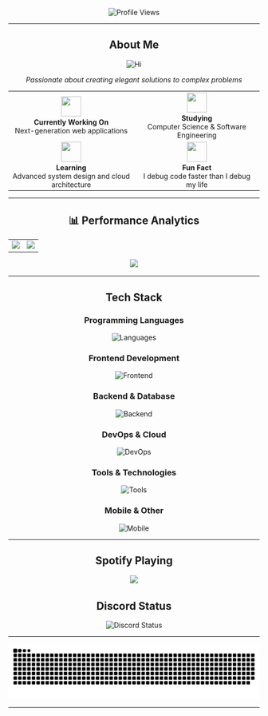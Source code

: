 <div align="center">
  
![Profile Views](https://komarev.com/ghpvc/?username=cXien&color=2F81F7&style=for-the-badge&label=PROFILE+VIEWS)

</div>

---

<div align="center">

##  About Me

<img src="https://user-images.githubusercontent.com/74038190/235294012-0a55e343-37ad-4b0f-924f-c8431d9d2483.gif" width="28px" alt="Hi">

*Passionate about creating elegant solutions to complex problems*

<div align="center">
<table>
<tr>
<td align="center" width="300">
<img src="https://user-images.githubusercontent.com/74038190/219923809-b86dc415-a0c2-4a38-bc88-ad6cf06395a8.gif" width="40" height="40"/>
<br><b>Currently Working On</b>
<br>Next-generation web applications
</td>
<td align="center" width="300">
<img src="https://user-images.githubusercontent.com/74038190/235294013-a33e5c43-a01c-43f6-b44d-a406d8b4ab75.gif" width="40" height="40"/>
<br><b>Studying</b>
<br>Computer Science & Software Engineering
</td>
</tr>
<tr>
<td align="center" width="300">
<img src="https://user-images.githubusercontent.com/74038190/235294015-47144047-25ab-417c-af1b-6746820a20ff.gif" width="40" height="40"/>
<br><b>Learning</b>
<br>Advanced system design and cloud architecture
</td>
<td align="center" width="300">
<img src="https://user-images.githubusercontent.com/74038190/235294010-ec412ef5-e3da-4efa-b1d4-0ab4d4638755.gif" width="40" height="40"/>
<br><b>Fun Fact</b>
<br>I debug code faster than I debug my life
</td>
</tr>
</table>
</div>

---

<div align="center">

## 📊 **Performance Analytics**

<table>
<tr>
<td width="50%">
<img src="https://github-readme-stats.vercel.app/api?username=cXien&show_icons=true&theme=tokyonight&hide_border=true&bg_color=0D1117&title_color=F85D7F&icon_color=F8D866&text_color=C9D1D9"/>
</td>
<td width="50%">
<img src="https://github-readme-stats.vercel.app/api/top-langs/?username=cXien&layout=compact&theme=tokyonight&hide_border=true&bg_color=0D1117&title_color=F85D7F&text_color=C9D1D9"/>
</td>
</tr>
</table>

<img src="https://github-readme-streak-stats.herokuapp.com/?user=cXien&theme=tokyonight&hide_border=true&background=0D1117&stroke=0000&ring=F85D7F&fire=F8D866&currStreakLabel=F8D866"/>

</div>

---


<div align="center">

##  Tech Stack

<div align="center">

###  Programming Languages
<p>
  <img src="https://skillicons.dev/icons?i=js,ts,python,java,cpp,go,rust,php&perline=8" alt="Languages" />
</p>

###  Frontend Development
<p>
  <img src="https://skillicons.dev/icons?i=react,nextjs,vue,angular,svelte,tailwind,sass,bootstrap&perline=8" alt="Frontend" />
</p>

###  Backend & Database
<p>
  <img src="https://skillicons.dev/icons?i=nodejs,express,django,flask,spring,postgresql,mongodb,redis&perline=8" alt="Backend" />
</p>

###  DevOps & Cloud
<p>
  <img src="https://skillicons.dev/icons?i=aws,azure,gcp,docker,kubernetes,terraform,jenkins,github&perline=8" alt="DevOps" />
</p>

###  Tools & Technologies
<p>
  <img src="https://skillicons.dev/icons?i=git,vscode,idea,figma,postman,linux,nginx,elasticsearch&perline=8" alt="Tools" />
</p>

###  Mobile & Other
<p>
  <img src="https://skillicons.dev/icons?i=flutter,dart,kotlin,swift,unity,blender,photoshop,illustrator&perline=8" alt="Mobile" />
</p>

</div>

---

<div align="center">

##  Spotify Playing

<img src="https://spotify-github-profile.kittinanx.com/api/view?uid=9g2qx4laj8opzgcbzh8x2b9su&cover_image=true&theme=novatorem&show_offline=false&background_color=0d1117&interchange=true&bar_color=53b14f&bar_color_cover=false" width="400"/>

<div align="center">

##   Discord Status

<img src="https://lanyard.cnrad.dev/api/990868869449121852?theme=dark&bg=0d1117&animated=true&hideDiscrim=true&borderRadius=30px&idleMessage=Probably%20coding..." alt="Discord Status"/>
</a>

---

<div align="center">

<img src="https://raw.githubusercontent.com/Platane/snk/output/github-contribution-grid-snake-dark.svg" alt="Snake animation" />

</div>

---
